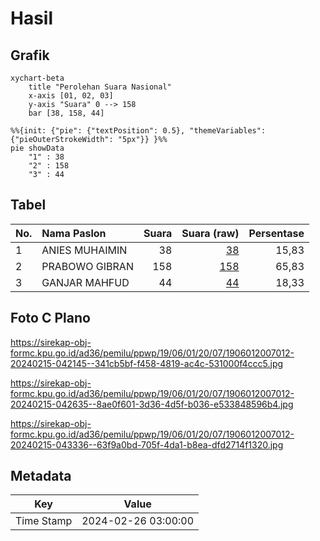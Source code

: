 # Hasil

## Grafik

```mermaid
xychart-beta
    title "Perolehan Suara Nasional"
    x-axis [01, 02, 03]
    y-axis "Suara" 0 --> 158
    bar [38, 158, 44]
```

```mermaid
%%{init: {"pie": {"textPosition": 0.5}, "themeVariables": {"pieOuterStrokeWidth": "5px"}} }%%
pie showData
    "1" : 38
    "2" : 158
    "3" : 44
```

## Tabel

| No. | Nama Paslon    | Suara | Suara (raw) | Persentase |
|:--- |:-------------- | -----:| -----------:| ----------:|
| 1   | ANIES MUHAIMIN | 38    | [38][p-1]   | 15,83      |
| 2   | PRABOWO GIBRAN | 158   | [158][p-2]  | 65,83      |
| 3   | GANJAR MAHFUD  | 44    | [44][p-3]   | 18,33      |


[p-1]: https://github.com/gigit-pemilu/pemilu-2024/blob/main/pilpres/hitung-suara/sub/19-kepulauan-bangka-belitung/sub/06-belitung-timur/sub/01-manggar/sub/2007-baru/sub/012-tps/sub/paslon-1.txt
[p-2]: https://github.com/gigit-pemilu/pemilu-2024/blob/main/pilpres/hitung-suara/sub/19-kepulauan-bangka-belitung/sub/06-belitung-timur/sub/01-manggar/sub/2007-baru/sub/012-tps/sub/paslon-2.txt
[p-3]: https://github.com/gigit-pemilu/pemilu-2024/blob/main/pilpres/hitung-suara/sub/19-kepulauan-bangka-belitung/sub/06-belitung-timur/sub/01-manggar/sub/2007-baru/sub/012-tps/sub/paslon-3.txt

## Foto C Plano

https://sirekap-obj-formc.kpu.go.id/ad36/pemilu/ppwp/19/06/01/20/07/1906012007012-20240215-042145--341cb5bf-f458-4819-ac4c-531000f4ccc5.jpg

https://sirekap-obj-formc.kpu.go.id/ad36/pemilu/ppwp/19/06/01/20/07/1906012007012-20240215-042635--8ae0f601-3d36-4d5f-b036-e533848596b4.jpg

https://sirekap-obj-formc.kpu.go.id/ad36/pemilu/ppwp/19/06/01/20/07/1906012007012-20240215-043336--63f9a0bd-705f-4da1-b8ea-dfd2714f1320.jpg


## Metadata

| Key        | Value               |
| ---------- | ------------------- |
| Time Stamp | 2024-02-26 03:00:00 |



